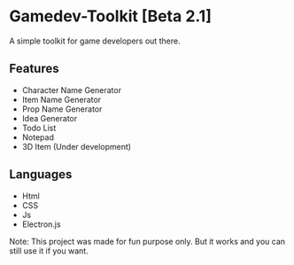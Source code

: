 # Gamedev-Toolkit [Beta 2.1]
A simple toolkit for game developers out there.


## Features
- Character Name Generator 
- Item Name Generator
- Prop Name Generator 
- Idea Generator 
- Todo List
- Notepad 
- 3D Item (Under development) 

## Languages  
- Html 
- CSS
- Js 
- Electron.js 

Note: This project was made for fun purpose only. But it works and you can still use it if you want. 
